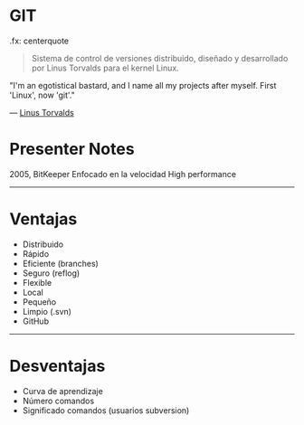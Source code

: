 GIT
===

.fx: centerquote

> Sistema de control de versiones distribuido, diseñado y desarrollado por Linus Torvalds para el kernel Linux.

"I'm an egotistical bastard, and I name all my projects after myself. First 'Linux', now 'git'."
<p class="cite">— <a href="http://wikipedia.org/">Linus Torvalds</a></p>

# Presenter Notes

2005, BitKeeper
Enfocado en la velocidad
High performance

---

Ventajas
========

* Distribuido
* Rápido
* Eficiente (branches)
* Seguro (reflog)
* Flexible
* Local
* Pequeño
* Limpio (.svn)
* GitHub

---

Desventajas
=========== 

* Curva de aprendizaje
* Número comandos
* Significado comandos (usuarios subversion)



